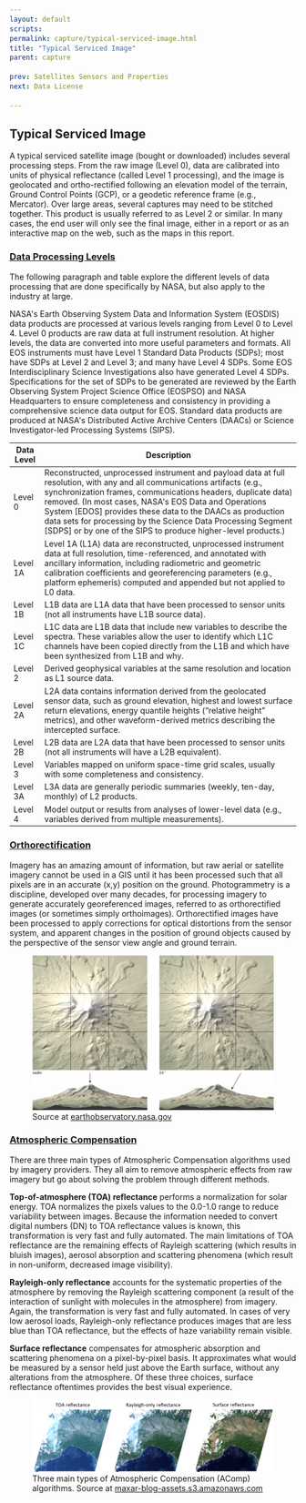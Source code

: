 ```yaml
---
layout: default
scripts:
permalink: capture/typical-serviced-image.html
title: "Typical Serviced Image"
parent: capture

prev: Satellites Sensors and Properties
next: Data License

---
```


## Typical Serviced Image

A typical serviced satellite image (bought or downloaded) includes several processing steps. From the raw image (Level 0), data are calibrated into units of physical reflectance (called Level 1 processing), and the image is geolocated and ortho-rectified following an elevation model of the terrain, Ground Control Points (GCP), or a geodetic reference frame (e.g., Mercator). Over large areas, several captures may need to be stitched together. This product is usually referred to as Level 2 or similar. In many cases, the end user will only see the final image, either in a report or as an interactive map on the web, such as the maps in this report.

### [Data Processing Levels](http://www.earthdata.nasa.gov/engage/open-data-services-and-software/data-information-policy/data-levels)

The following paragraph and table explore the different levels of data processing that are done specifically by NASA, but also apply to the industry at large. 

NASA's Earth Observing System Data and Information System (EOSDIS) data products are processed at various levels ranging from Level 0 to Level 4. Level 0 products are raw data at full instrument resolution. At higher levels, the data are converted into more useful parameters and formats. All EOS instruments must have Level 1 Standard Data Products (SDPs); most have SDPs at Level 2 and Level 3; and many have Level 4 SDPs. Some EOS Interdisciplinary Science Investigations also have generated Level 4 SDPs. Specifications for the set of SDPs to be generated are reviewed by the Earth Observing System Project Science Office (EOSPSO) and NASA Headquarters to ensure completeness and consistency in providing a comprehensive science data output for EOS. Standard data products are produced at NASA's Distributed Active Archive Centers (DAACs) or Science Investigator-led Processing Systems (SIPS).


| Data Level    | Description |  
|----------------------|---------------------------|
|Level 0 |  Reconstructed, unprocessed instrument and payload data at full resolution, with any and all communications artifacts (e.g., synchronization frames, communications headers, duplicate data) removed. (In most cases, NASA's EOS Data and Operations System [EDOS] provides these data to the DAACs as production data sets for processing by the Science Data Processing Segment [SDPS] or by one of the SIPS to produce higher-level products.)           
|Level 1A    |  Level 1A (L1A) data are reconstructed, unprocessed instrument data at full resolution, time-referenced, and annotated with ancillary information, including radiometric and geometric calibration coefficients and georeferencing parameters (e.g., platform ephemeris) computed and appended but not applied to L0 data.       
|Level 1B  |  L1B data are L1A data that have been processed to sensor units (not all instruments have L1B source data).          
|Level 1C  |  L1C data are L1B data that include new variables to describe the spectra. These variables allow the user to identify which L1C channels have been copied directly from the L1B and which have been synthesized from L1B and why.
|Level 2  | Derived geophysical variables at the same resolution and location as L1 source data.
|Level 2A    |  L2A data contains information derived from the geolocated sensor data, such as ground elevation, highest and lowest surface return elevations, energy quantile heights (“relative height” metrics), and other waveform-derived metrics describing the intercepted surface.
|Level 2B  |  L2B data are L2A data that have been processed to sensor units (not all instruments will have a L2B equivalent).
|Level 3  |  Variables mapped on uniform space-time grid scales, usually with some completeness and consistency.
| Level 3A | L3A data are generally periodic summaries (weekly, ten-day, monthly) of L2 products.
| Level 4  | Model output or results from analyses of lower-level data (e.g., variables derived from multiple measurements).

### [Orthorectification](https://www.esri.com/about/newsroom/insider/what-is-orthorectified-imagery/)

Imagery has an amazing amount of information, but raw aerial or satellite imagery cannot be used in a GIS until it has been processed such that all pixels are in an accurate (x,y) position on the ground. Photogrammetry is a discipline, developed over many decades, for processing imagery to generate accurately georeferenced images, referred to as orthorectified images (or sometimes simply orthoimages). Orthorectified images have been processed to apply corrections for optical distortions from the sensor system, and apparent changes in the position of ground objects caused by the perspective of the sensor view angle and ground terrain.

<figure class="align-center">
  <img src="/assets/graphics/content/orthorectification.png" />
  <figcaption>Source at <a href="https://earthobservatory.nasa.gov/ContentFeature/GlobalLandSurvey/images/orthorectification.jpg">earthobservatory.nasa.gov</a></figcaption>
</figure>

### [Atmospheric Compensation](https://blog.maxar.com/earth-intelligence/2017/lets-clear-the-air-digitalglobe-atmospheric-compensation-acomp-part-2)

There are three main types of Atmospheric Compensation algorithms used by imagery providers. They all aim to remove atmospheric effects from raw imagery but go about solving the problem through different methods.

**Top-of-atmosphere (TOA) reflectance** performs a normalization for solar energy. TOA normalizes the pixels values to the 0.0-1.0 range to reduce variability between images. Because the information needed to convert digital numbers (DN) to TOA reflectance values is known, this transformation is very fast and fully automated. The main limitations of TOA reflectance are the remaining effects of Rayleigh scattering (which results in bluish images), aerosol absorption and scattering phenomena (which result in non-uniform, decreased image visibility).

**Rayleigh-only reflectance** accounts for the systematic properties of the atmosphere by removing the Rayleigh scattering component (a result of the interaction of sunlight with molecules in the atmosphere) from imagery. Again, the transformation is very fast and fully automated. In cases of very low aerosol loads, Rayleigh-only reflectance produces images that are less blue than TOA reflectance, but the effects of haze variability remain visible.

**Surface reflectance** compensates for atmospheric absorption and scattering phenomena on a pixel-by-pixel basis. It approximates what would be measured by a sensor held just above the Earth surface, without any alterations from the atmosphere. Of these three choices, surface reflectance oftentimes provides the best visual experience.

<figure class="align-center">
  <img src="/assets/graphics/content/acomp.png" />
  <figcaption>Three main types of Atmospheric Compensation (AComp) algorithms. Source at <a href="https://maxar-blog-assets.s3.amazonaws.com/uploads/blogImages/2017/11/Figure-6_acomp.png">maxar-blog-assets.s3.amazonaws.com</a>​</figcaption>
</figure>